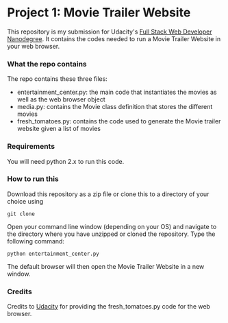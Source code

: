 <h1>Project 1: Movie Trailer Website</h1>

This repository is my submission for Udacity's [Full Stack Web Developer Nanodegree](https://www.udacity.com/course/nd004). It contains the codes needed to run a Movie Trailer Website in your web browser. 

<h3>What the repo contains</h3>

The repo contains these three files:
- entertainment_center.py: the main code that instantiates the movies as well as the web browser object
- media.py: contains the Movie class definition that stores the different movies
- fresh_tomatoes.py: contains the code used to generate the Movie trailer website given a list of movies

<h3>Requirements</h3>

You will need python 2.x to run this code. 

<h3>How to run this</h3>

Download this repository as a zip file or clone this to a directory of your choice using 
```
git clone 
```
Open your command line window (depending on your OS) and navigate to the directory where you have unzipped or cloned the repository. Type the following command:
```
python entertainment_center.py
```
The default browser will then open the Movie Trailer Website in a new window.

<h3>Credits</h3>

Credits to [Udacity](https://www.udacity.com) for providing the fresh_tomatoes.py code for the web browser.
